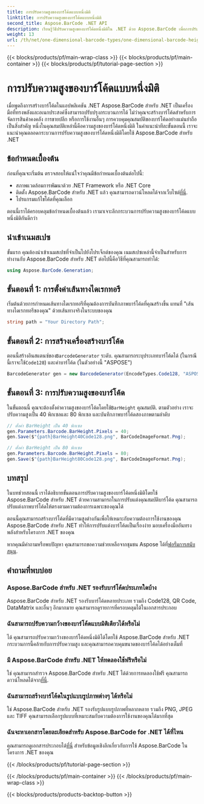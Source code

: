 ```yaml
---
title: การปรับความสูงของบาร์โค้ดแบบหนึ่งมิติ
linktitle: การปรับความสูงของบาร์โค้ดแบบหนึ่งมิติ
second_title: Aspose.BarCode .NET API
description: เรียนรู้วิธีปรับความสูงของบาร์โค้ดหนึ่งมิติใน .NET ด้วย Aspose.BarCode เพื่อการปรับแต่งที่แม่นยำ สร้างบาร์โค้ดที่สมบูรณ์แบบได้อย่างง่ายดาย!
weight: 13
url: /th/net/one-dimensional-barcode-types/one-dimensional-barcode-height-adjustment/
---
```


{{< blocks/products/pf/main-wrap-class >}}
{{< blocks/products/pf/main-container >}}
{{< blocks/products/pf/tutorial-page-section >}}

# การปรับความสูงของบาร์โค้ดแบบหนึ่งมิติ


เมื่อพูดถึงการสร้างบาร์โค้ดในแอปพลิเคชัน .NET Aspose.BarCode สำหรับ .NET เป็นเครื่องมือที่ทรงพลังและอเนกประสงค์ซึ่งสามารถปรับปรุงกระบวนการได้ ไม่ว่าคุณจะสร้างบาร์โค้ดสำหรับการจัดการสินค้าคงคลัง การขายปลีก หรือการใช้งานอื่นๆ การควบคุมคุณสมบัติของบาร์โค้ดอย่างแม่นยำถือเป็นสิ่งสำคัญ หนึ่งในคุณสมบัติเหล่านี้คือความสูงของบาร์โค้ดหนึ่งมิติ ในคำแนะนำทีละขั้นตอนนี้ เราจะแนะนำคุณตลอดกระบวนการปรับความสูงของบาร์โค้ดหนึ่งมิติโดยใช้ Aspose.BarCode สำหรับ .NET

## ข้อกำหนดเบื้องต้น

ก่อนที่คุณจะเริ่มต้น ตรวจสอบให้แน่ใจว่าคุณมีข้อกำหนดเบื้องต้นต่อไปนี้:

- สภาพแวดล้อมการพัฒนาด้วย .NET Framework หรือ .NET Core
-  ติดตั้ง Aspose.BarCode สำหรับ .NET แล้ว คุณสามารถดาวน์โหลดได้จากเว็บไซต์[ที่นี่](https://releases.aspose.com/barcode/net/).
- โปรแกรมแก้ไขโค้ดที่คุณเลือก

ตอนนี้เราได้ครอบคลุมข้อกำหนดเบื้องต้นแล้ว เรามาเจาะลึกกระบวนการปรับความสูงของบาร์โค้ดแบบหนึ่งมิติกันดีกว่า

## นำเข้าเนมสเปซ

ขั้นแรก คุณต้องนำเข้าเนมสเปซที่จำเป็นไปยังโปรเจ็กต์ของคุณ เนมสเปซเหล่านี้จำเป็นสำหรับการทำงานกับ Aspose.BarCode สำหรับ .NET ต่อไปนี้คือวิธีที่คุณสามารถทำได้:

```csharp
using Aspose.BarCode.Generation;
```

## ขั้นตอนที่ 1: การตั้งค่าเส้นทางไดเรกทอรี

เริ่มต้นด้วยการกำหนดเส้นทางไดเรกทอรีที่คุณต้องการบันทึกภาพบาร์โค้ดที่คุณสร้างขึ้น แทนที่ "เส้นทางไดเรกทอรีของคุณ" ด้วยเส้นทางจริงในระบบของคุณ

```csharp
string path = "Your Directory Path";
```

## ขั้นตอนที่ 2: การสร้างเครื่องสร้างบาร์โค้ด

 ตอนนี้สร้างอินสแตนซ์ของ`BarcodeGenerator` ระดับ. คุณสามารถระบุประเภทบาร์โค้ดได้ (ในกรณีนี้เราจะใช้`Code128`) และค่าบาร์โค้ด (ในตัวอย่างนี้ "ASPOSE")

```csharp
BarcodeGenerator gen = new BarcodeGenerator(EncodeTypes.Code128, "ASPOSE");
```

## ขั้นตอนที่ 3: การปรับความสูงของบาร์โค้ด

 ในขั้นตอนนี้ คุณจะต้องตั้งค่าความสูงของบาร์โค้ดโดยใช้`BarHeight` คุณสมบัติ. ตามตัวอย่าง เราจะปรับความสูงเป็น 40 พิกเซลและ 80 พิกเซล และบันทึกภาพบาร์โค้ดสองภาพตามลำดับ

```csharp
// ตั้งค่า BarHeight เป็น 40 พิกเซล
gen.Parameters.Barcode.BarHeight.Pixels = 40;
gen.Save($"{path}BarHeight40Code128.png", BarCodeImageFormat.Png);

// ตั้งค่า BarHeight เป็น 80 พิกเซล
gen.Parameters.Barcode.BarHeight.Pixels = 80;
gen.Save($"{path}BarHeight80Code128.png", BarCodeImageFormat.Png);
```

## บทสรุป

ในบทช่วยสอนนี้ เราได้อธิบายขั้นตอนการปรับความสูงของบาร์โค้ดหนึ่งมิติโดยใช้ Aspose.BarCode สำหรับ .NET ด้วยความสามารถในการปรับแต่งคุณสมบัติบาร์โค้ด คุณสามารถปรับแต่งภาพบาร์โค้ดให้ตรงตามความต้องการเฉพาะของคุณได้

ตอนนี้คุณสามารถสร้างบาร์โค้ดที่มีความสูงต่างกันเพื่อให้เหมาะกับความต้องการใช้งานของคุณ Aspose.BarCode สำหรับ .NET ทำให้การปรับแต่งบาร์โค้ดเป็นเรื่องง่าย มอบเครื่องมืออันทรงพลังสำหรับโครงการ .NET ของคุณ

 หากคุณมีคำถามหรือพบปัญหา คุณสามารถขอความช่วยเหลือจากชุมชน Aspose ได้ที่[ฟอรั่มการสนับสนุน](https://forum.aspose.com/c/barcode/13).

## คำถามที่พบบ่อย

### Aspose.BarCode สำหรับ .NET รองรับบาร์โค้ดประเภทใดบ้าง
Aspose.BarCode สำหรับ .NET รองรับบาร์โค้ดหลายประเภท รวมถึง Code128, QR Code, DataMatrix และอื่นๆ อีกมากมาย คุณสามารถดูรายการที่ครอบคลุมได้ในเอกสารประกอบ

### ฉันสามารถปรับความกว้างของบาร์โค้ดแบบมิติเดียวได้หรือไม่
ได้ คุณสามารถปรับความกว้างของบาร์โค้ดหนึ่งมิติได้โดยใช้ Aspose.BarCode สำหรับ .NET กระบวนการนี้คล้ายกับการปรับความสูง และคุณสามารถควบคุมขนาดของบาร์โค้ดได้อย่างเต็มที่

### มี Aspose.BarCode สำหรับ .NET ให้ทดลองใช้ฟรีหรือไม่
 ใช่ คุณสามารถสำรวจ Aspose.BarCode สำหรับ .NET ได้ด้วยการทดลองใช้ฟรี คุณสามารถดาวน์โหลดได้จาก[ที่นี่](https://releases.aspose.com/).

### ฉันสามารถสร้างบาร์โค้ดในรูปแบบรูปภาพต่างๆ ได้หรือไม่
ใช่ Aspose.BarCode สำหรับ .NET รองรับรูปแบบรูปภาพที่หลากหลาย รวมถึง PNG, JPEG และ TIFF คุณสามารถเลือกรูปแบบที่เหมาะสมกับความต้องการใช้งานของคุณได้มากที่สุด

### ฉันจะหาเอกสารโดยละเอียดสำหรับ Aspose.BarCode for .NET ได้ที่ไหน
 คุณสามารถดูเอกสารประกอบได้[ที่นี่](https://reference.aspose.com/barcode/net/) สำหรับข้อมูลเชิงลึกเกี่ยวกับการใช้ Aspose.BarCode ในโครงการ .NET ของคุณ

{{< /blocks/products/pf/tutorial-page-section >}}

{{< /blocks/products/pf/main-container >}}
{{< /blocks/products/pf/main-wrap-class >}}

{{< blocks/products/products-backtop-button >}}
